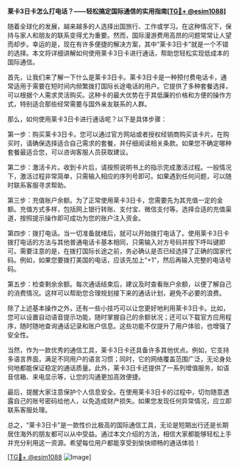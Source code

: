 **莱卡3日卡怎么打电话？——轻松搞定国际通信的实用指南[[TG💪+ @esim1088](https://t.me/s/esim1088)]**

随着全球化的发展，越来越多的人选择出国旅行、工作或学习。在这种情况下，保持与家人和朋友的联系变得尤为重要。然而，国际漫游费用高昂的问题常常让人望而却步。幸运的是，现在有许多便捷的解决方案，其中“莱卡3日卡”就是一个不错的选择。本文将详细讲解如何使用莱卡3日卡进行通话，帮助您轻松实现低成本的国际通信。

首先，让我们来了解一下什么是莱卡3日卡。莱卡3日卡是一种预付费电话卡，通常适用于需要在短时间内频繁拨打国际长途电话的用户。它提供了多种套餐选择，可以根据个人需求灵活购买。这种卡的最大优势在于其低廉的价格和方便的操作方式，特别适合那些经常需要与国外亲友联系的人群。

那么，如何使用莱卡3日卡进行通话呢？以下是具体步骤：

第一步：购买莱卡3日卡。您可以通过官方网站或者授权经销商购买该卡片。在购买时，请确保选择适合自己需求的套餐，并仔细阅读相关条款。如果您不确定哪种套餐最适合您，可以咨询客服人员获取建议。

第二步：激活卡片。收到卡片后，请按照说明书上的指示完成激活过程。一般情况下，激活过程非常简单，只需输入相应的序列号即可。如果遇到任何问题，可以随时联系客服寻求帮助。

第三步：充值账户余额。为了正常使用莱卡3日卡，您需要先为其充值一定的金额。充值方式多样，包括网上银行转账、支付宝、微信支付等。选择合适的充值渠道，按照提示操作即可成功为您的账户注入资金。

第四步：拨打电话。当一切准备就绪后，就可以开始拨打电话了。使用莱卡3日卡拨打电话的方法与其他普通电话卡基本相同，只需输入对方号码并按下呼叫键即可。需要注意的是，在拨打国际长途之前，务必确认是否已经选择了正确的国家代码。例如，如果您要拨打美国的电话，应该先加上“+1”，然后再输入完整的电话号码。

第五步：检查剩余余额。每次通话结束后，建议及时查看账户余额，以便了解自己的消费情况。这样可以帮助您合理规划接下来的通话计划，避免不必要的浪费。

除了上述基本操作之外，还有一些小技巧可以让您更好地利用莱卡3日卡。比如，您可以设置自动语音提示功能，随时掌握自己的余额状况；还可以下载官方应用程序，随时随地查询通话记录和账户信息。这些功能不仅提升了用户体验，也增强了安全性。

当然，作为一款优秀的通信工具，莱卡3日卡还具备许多其他优点。例如，它支持多语言界面，满足不同用户的语言习惯；同时，它的网络覆盖范围广泛，无论身处何地都能保证稳定的通话质量。此外，莱卡3日卡还提供了一系列增值服务，如语音信箱、来电显示等，让您的沟通更加高效便捷。

最后，提醒大家注意保护个人信息安全。在使用莱卡3日卡的过程中，切勿随意透露自己的账号密码给他人，以免造成财产损失。如果您发现任何异常情况，应立即联系客服处理。

总之，“莱卡3日卡”是一款性价比极高的国际通信工具，无论是短期出行还是长期居住海外的朋友都可以从中受益。通过本文介绍的方法，相信大家都能够轻松上手并充分利用这一资源。希望每位用户都能享受到愉快顺畅的通话体验！

[[TG💪+ @esim1088](https://t.me/s/esim1088) ![Image](https://i.postimg.cc/4NQfJmqS/Snipaste-2025-05-13-00-14-12.png)]